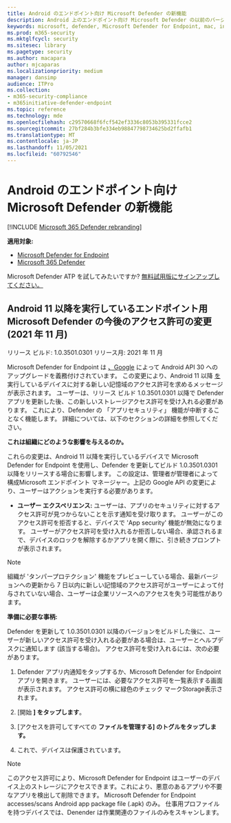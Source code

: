```yaml
---
title: Android のエンドポイント向け Microsoft Defender の新機能
description: Android 上のエンドポイント向け Microsoft Defender の以前のバージョンの主な変更点について説明します。
keywords: microsoft, defender, Microsoft Defender for Endpoint, mac, installation, macos, whatsnew
ms.prod: m365-security
ms.mktglfcycl: security
ms.sitesec: library
ms.pagetype: security
ms.author: macapara
author: mjcaparas
ms.localizationpriority: medium
manager: dansimp
audience: ITPro
ms.collection:
- m365-security-compliance
- m365initiative-defender-endpoint
ms.topic: reference
ms.technology: mde
ms.openlocfilehash: c29570668f6fcf542ef3336c8053b395331fcce2
ms.sourcegitcommit: 27bf284b3bfe334eb98847798734625bd2ffafb1
ms.translationtype: MT
ms.contentlocale: ja-JP
ms.lasthandoff: 11/05/2021
ms.locfileid: "60792546"
---
```

# <a name="whats-new-in-microsoft-defender-for-endpoint-on-android"></a>Android のエンドポイント向け Microsoft Defender の新機能

[!INCLUDE [Microsoft 365 Defender rebranding](../../includes/microsoft-defender.md)]

**適用対象:**
- [Microsoft Defender for Endpoint](https://go.microsoft.com/fwlink/p/?linkid=2154037)
- [Microsoft 365 Defender](https://go.microsoft.com/fwlink/?linkid=2118804)

Microsoft Defender ATP を試してみたいですか? [無料試用版にサインアップしてください。](https://signup.microsoft.com/create-account/signup?products=7f379fee-c4f9-4278-b0a1-e4c8c2fcdf7e&ru=https://aka.ms/MDEp2OpenTrial?ocid=docs-wdatp-exposedapis-abovefoldlink)

## <a name="upcoming-permission-changes-for-microsoft-defender-for-endpoint-running-android-11-or-later-nov-2021"></a>Android 11 以降を実行しているエンドポイント用 Microsoft Defender の今後のアクセス許可の変更 (2021 年 11 月)
リリース ビルド: 1.0.3501.0301 リリース月: 2021 年 11 月

Microsoft Defender for Endpoint は [、Google](https://developer.android.com/distribute/play-policies#APILevel30) によって Android API 30 へのアップグレードを義務付けされています。 この変更により、Android 11 以降 [を](https://developer.android.com/training/data-storage/manage-all-files#all-files-access-google-play) 実行しているデバイスに対する新しい記憶域のアクセス許可を求めるメッセージが表示されます。 ユーザーは、リリース ビルド 1.0.3501.0301 以降で Defender アプリを更新した後、この新しいストレージアクセス許可を受け入れる必要があります。 これにより、Defender の 「アプリセキュリティ」 機能が中断することなく機能します。 詳細については、以下のセクションの詳細を参照してください。

**これは組織にどのような影響を与えるのか。**

これらの変更は、Android 11 以降を実行しているデバイスで Microsoft Defender for Endpoint を使用し、Defender を更新してビルド 1.0.3501.0301 以降をリリースする場合に影響します。 この設定は、管理者が管理者によって構成Microsoft エンドポイント マネージャー。上記の Google API の変更により、ユーザーはアクションを実行する必要があります。

- **ユーザー エクスペリエンス:** ユーザーは、アプリのセキュリティに対するアクセス許可が見つからないことを示す通知を受け取ります。 ユーザーがこのアクセス許可を拒否すると、デバイスで 'App security' 機能が無効になります。 ユーザーがアクセス許可を受け入れるか拒否しない場合、承認されるまで、デバイスのロックを解除するかアプリを開く際に、引き続きプロンプトが表示されます。

>[!NOTE] 
> 組織が 'タンパープロテクション' 機能をプレビューしている場合、最新バージョンへの更新から 7 日以内に新しい記憶域のアクセス許可がユーザーによって付与されていない場合、ユーザーは企業リソースへのアクセスを失う可能性があります。

**準備に必要な事柄:**

Defender を更新して 1.0.3501.0301 以降のバージョンをビルドした後に、ユーザーが新しいアクセス許可を受け入れる必要がある場合は、ユーザーとヘルプデスクに通知します (該当する場合)。 アクセス許可を受け入れるには、次の必要があります。

1. Defender アプリ内通知をタップするか、Microsoft Defender for Endpoint アプリを開きます。 ユーザーには、必要なアクセス許可を一覧表示する画面が表示されます。 アクセス許可の横に緑色のチェック マークStorage表示されます。

2. [開始 **] をタップします**。

3. [アクセスを許可してすべての **ファイルを管理する] のトグルをタップします。** 

4. これで、デバイスは保護されています。

  >[!NOTE] 
  >このアクセス許可により、Microsoft Defender for Endpoint はユーザーのデバイス上のストレージにアクセスできます。これにより、悪意のあるアプリや不要なアプリを検出して削除できます。 Microsoft Defender for Endpoint accesses/scans Android app package file (.apk) のみ。 仕事用プロファイルを持つデバイスでは、Denender は作業関連のファイルのみをスキャンします。







